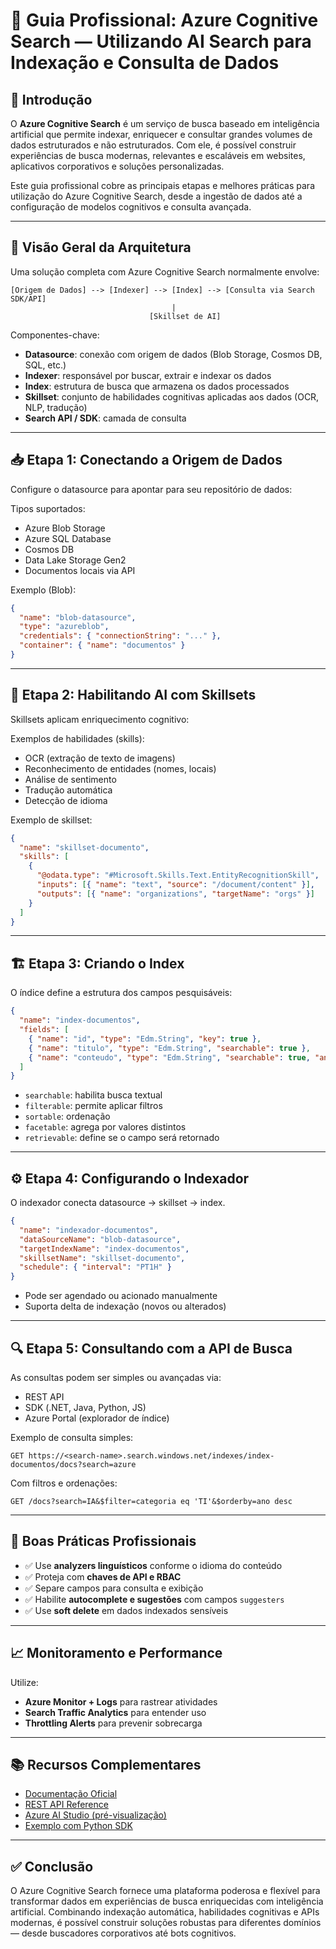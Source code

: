 # 🧠 Guia Profissional: Azure Cognitive Search — Utilizando AI Search para Indexação e Consulta de Dados

## 📌 Introdução

O **Azure Cognitive Search** é um serviço de busca baseado em inteligência artificial que permite indexar, enriquecer e consultar grandes volumes de dados estruturados e não estruturados. Com ele, é possível construir experiências de busca modernas, relevantes e escaláveis em websites, aplicativos corporativos e soluções personalizadas.

Este guia profissional cobre as principais etapas e melhores práticas para utilização do Azure Cognitive Search, desde a ingestão de dados até a configuração de modelos cognitivos e consulta avançada.

---

## 🧭 Visão Geral da Arquitetura

Uma solução completa com Azure Cognitive Search normalmente envolve:

```
[Origem de Dados] --> [Indexer] --> [Index] --> [Consulta via Search SDK/API]
                                    |
                               [Skillset de AI]
```

Componentes-chave:

- **Datasource**: conexão com origem de dados (Blob Storage, Cosmos DB, SQL, etc.)
- **Indexer**: responsável por buscar, extrair e indexar os dados
- **Index**: estrutura de busca que armazena os dados processados
- **Skillset**: conjunto de habilidades cognitivas aplicadas aos dados (OCR, NLP, tradução)
- **Search API / SDK**: camada de consulta

---

## 📥 Etapa 1: Conectando a Origem de Dados

Configure o datasource para apontar para seu repositório de dados:

Tipos suportados:
- Azure Blob Storage
- Azure SQL Database
- Cosmos DB
- Data Lake Storage Gen2
- Documentos locais via API

Exemplo (Blob):

```json
{
  "name": "blob-datasource",
  "type": "azureblob",
  "credentials": { "connectionString": "..." },
  "container": { "name": "documentos" }
}
```

---

## 🧠 Etapa 2: Habilitando AI com Skillsets

Skillsets aplicam enriquecimento cognitivo:

Exemplos de habilidades (skills):
- OCR (extração de texto de imagens)
- Reconhecimento de entidades (nomes, locais)
- Análise de sentimento
- Tradução automática
- Detecção de idioma

Exemplo de skillset:

```json
{
  "name": "skillset-documento",
  "skills": [
    {
      "@odata.type": "#Microsoft.Skills.Text.EntityRecognitionSkill",
      "inputs": [{ "name": "text", "source": "/document/content" }],
      "outputs": [{ "name": "organizations", "targetName": "orgs" }]
    }
  ]
}
```

---

## 🏗️ Etapa 3: Criando o Index

O índice define a estrutura dos campos pesquisáveis:

```json
{
  "name": "index-documentos",
  "fields": [
    { "name": "id", "type": "Edm.String", "key": true },
    { "name": "titulo", "type": "Edm.String", "searchable": true },
    { "name": "conteudo", "type": "Edm.String", "searchable": true, "analyzer": "pt.microsoft" }
  ]
}
```

- `searchable`: habilita busca textual
- `filterable`: permite aplicar filtros
- `sortable`: ordenação
- `facetable`: agrega por valores distintos
- `retrievable`: define se o campo será retornado

---

## ⚙️ Etapa 4: Configurando o Indexador

O indexador conecta datasource → skillset → index.

```json
{
  "name": "indexador-documentos",
  "dataSourceName": "blob-datasource",
  "targetIndexName": "index-documentos",
  "skillsetName": "skillset-documento",
  "schedule": { "interval": "PT1H" }
}
```

- Pode ser agendado ou acionado manualmente
- Suporta delta de indexação (novos ou alterados)

---

## 🔍 Etapa 5: Consultando com a API de Busca

As consultas podem ser simples ou avançadas via:

- REST API
- SDK (.NET, Java, Python, JS)
- Azure Portal (explorador de índice)

Exemplo de consulta simples:

```http
GET https://<search-name>.search.windows.net/indexes/index-documentos/docs?search=azure
```

Com filtros e ordenações:

```http
GET /docs?search=IA&$filter=categoria eq 'TI'&$orderby=ano desc
```

---

## 🧰 Boas Práticas Profissionais

- ✅ Use **analyzers linguísticos** conforme o idioma do conteúdo
- ✅ Proteja com **chaves de API e RBAC**
- ✅ Separe campos para consulta e exibição
- ✅ Habilite **autocomplete e sugestões** com campos `suggesters`
- ✅ Use **soft delete** em dados indexados sensíveis

---

## 📈 Monitoramento e Performance

Utilize:

- **Azure Monitor + Logs** para rastrear atividades
- **Search Traffic Analytics** para entender uso
- **Throttling Alerts** para prevenir sobrecarga

---

## 📚 Recursos Complementares

- [Documentação Oficial](https://learn.microsoft.com/azure/search/)
- [REST API Reference](https://learn.microsoft.com/rest/api/searchservice/)
- [Azure AI Studio (pré-visualização)](https://ai.azure.com/)
- [Exemplo com Python SDK](https://learn.microsoft.com/azure/search/search-get-started-python)

---

## ✅ Conclusão

O Azure Cognitive Search fornece uma plataforma poderosa e flexível para transformar dados em experiências de busca enriquecidas com inteligência artificial. Combinando indexação automática, habilidades cognitivas e APIs modernas, é possível construir soluções robustas para diferentes domínios — desde buscadores corporativos até bots cognitivos.
